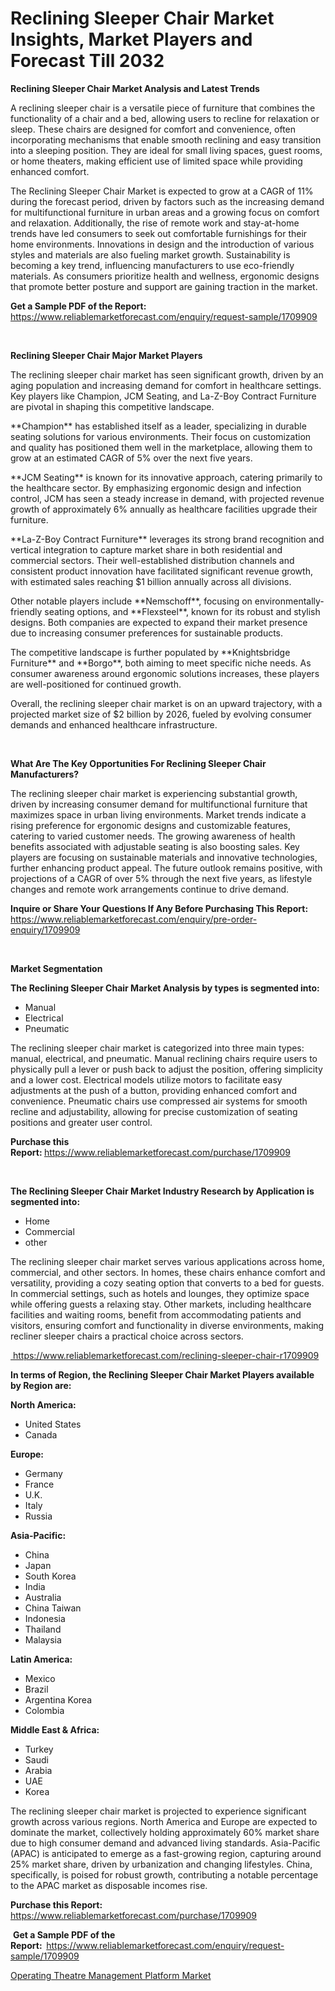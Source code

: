 <p><h1>Reclining Sleeper Chair Market Insights, Market Players and Forecast Till 2032</h1></p><p><strong>Reclining Sleeper Chair Market Analysis and Latest Trends</strong></p>
<p><p>A reclining sleeper chair is a versatile piece of furniture that combines the functionality of a chair and a bed, allowing users to recline for relaxation or sleep. These chairs are designed for comfort and convenience, often incorporating mechanisms that enable smooth reclining and easy transition into a sleeping position. They are ideal for small living spaces, guest rooms, or home theaters, making efficient use of limited space while providing enhanced comfort.</p><p>The Reclining Sleeper Chair Market is expected to grow at a CAGR of 11% during the forecast period, driven by factors such as the increasing demand for multifunctional furniture in urban areas and a growing focus on comfort and relaxation. Additionally, the rise of remote work and stay-at-home trends have led consumers to seek out comfortable furnishings for their home environments. Innovations in design and the introduction of various styles and materials are also fueling market growth. Sustainability is becoming a key trend, influencing manufacturers to use eco-friendly materials. As consumers prioritize health and wellness, ergonomic designs that promote better posture and support are gaining traction in the market.</p></p>
<p><strong>Get a Sample PDF of the Report:&nbsp;</strong> <a href="https://www.reliablemarketforecast.com/enquiry/request-sample/1709909?utm_campaign=3530&utm_medium=2&utm_source=Github&utm_content=ia&utm_term=27032025&utm_id=reclining-sleeper-chair">https://www.reliablemarketforecast.com/enquiry/request-sample/1709909</a></p>
<p>&nbsp;</p>
<p><strong>Reclining Sleeper Chair Major Market Players</strong></p>
<p><p>The reclining sleeper chair market has seen significant growth, driven by an aging population and increasing demand for comfort in healthcare settings. Key players like Champion, JCM Seating, and La-Z-Boy Contract Furniture are pivotal in shaping this competitive landscape.</p><p>**Champion** has established itself as a leader, specializing in durable seating solutions for various environments. Their focus on customization and quality has positioned them well in the marketplace, allowing them to grow at an estimated CAGR of 5% over the next five years. </p><p>**JCM Seating** is known for its innovative approach, catering primarily to the healthcare sector. By emphasizing ergonomic design and infection control, JCM has seen a steady increase in demand, with projected revenue growth of approximately 6% annually as healthcare facilities upgrade their furniture.</p><p>**La-Z-Boy Contract Furniture** leverages its strong brand recognition and vertical integration to capture market share in both residential and commercial sectors. Their well-established distribution channels and consistent product innovation have facilitated significant revenue growth, with estimated sales reaching $1 billion annually across all divisions. </p><p>Other notable players include **Nemschoff**, focusing on environmentally-friendly seating options, and **Flexsteel**, known for its robust and stylish designs. Both companies are expected to expand their market presence due to increasing consumer preferences for sustainable products.</p><p>The competitive landscape is further populated by **Knightsbridge Furniture** and **Borgo**, both aiming to meet specific niche needs. As consumer awareness around ergonomic solutions increases, these players are well-positioned for continued growth.</p><p>Overall, the reclining sleeper chair market is on an upward trajectory, with a projected market size of $2 billion by 2026, fueled by evolving consumer demands and enhanced healthcare infrastructure.</p></p>
<p>&nbsp;</p>
<p><strong>What Are The Key Opportunities For Reclining Sleeper Chair Manufacturers?</strong></p>
<p><p>The reclining sleeper chair market is experiencing substantial growth, driven by increasing consumer demand for multifunctional furniture that maximizes space in urban living environments. Market trends indicate a rising preference for ergonomic designs and customizable features, catering to varied customer needs. The growing awareness of health benefits associated with adjustable seating is also boosting sales. Key players are focusing on sustainable materials and innovative technologies, further enhancing product appeal. The future outlook remains positive, with projections of a CAGR of over 5% through the next five years, as lifestyle changes and remote work arrangements continue to drive demand.</p></p>
<p><strong>Inquire or Share Your Questions If Any Before Purchasing This Report:</strong> <a href="https://www.reliablemarketforecast.com/enquiry/pre-order-enquiry/1709909?utm_campaign=3530&utm_medium=2&utm_source=Github&utm_content=ia&utm_term=27032025&utm_id=reclining-sleeper-chair">https://www.reliablemarketforecast.com/enquiry/pre-order-enquiry/1709909</a></p>
<p>&nbsp;</p>
<p><strong>Market Segmentation</strong></p>
<p><strong>The Reclining Sleeper Chair Market Analysis by types is segmented into:</strong></p>
<p><ul><li>Manual</li><li>Electrical</li><li>Pneumatic</li></ul></p>
<p><p>The reclining sleeper chair market is categorized into three main types: manual, electrical, and pneumatic. Manual reclining chairs require users to physically pull a lever or push back to adjust the position, offering simplicity and a lower cost. Electrical models utilize motors to facilitate easy adjustments at the push of a button, providing enhanced comfort and convenience. Pneumatic chairs use compressed air systems for smooth recline and adjustability, allowing for precise customization of seating positions and greater user control.</p></p>
<p><strong>Purchase this Report:&nbsp;</strong><a href="https://www.reliablemarketforecast.com/purchase/1709909?utm_campaign=3530&utm_medium=2&utm_source=Github&utm_content=ia&utm_term=27032025&utm_id=reclining-sleeper-chair">https://www.reliablemarketforecast.com/purchase/1709909</a></p>
<p>&nbsp;</p>
<p><strong>The Reclining Sleeper Chair Market Industry Research by Application is segmented into:</strong></p>
<p><ul><li>Home</li><li>Commercial</li><li>other</li></ul></p>
<p><p>The reclining sleeper chair market serves various applications across home, commercial, and other sectors. In homes, these chairs enhance comfort and versatility, providing a cozy seating option that converts to a bed for guests. In commercial settings, such as hotels and lounges, they optimize space while offering guests a relaxing stay. Other markets, including healthcare facilities and waiting rooms, benefit from accommodating patients and visitors, ensuring comfort and functionality in diverse environments, making recliner sleeper chairs a practical choice across sectors.</p></p>
<p><a href="https://www.reliablemarketforecast.com/reclining-sleeper-chair-r1709909?utm_campaign=3530&utm_medium=2&utm_source=Github&utm_content=ia&utm_term=27032025&utm_id=reclining-sleeper-chair">&nbsp;https://www.reliablemarketforecast.com/reclining-sleeper-chair-r1709909</a></p>
<p><strong>In terms of Region, the Reclining Sleeper Chair Market Players available by Region are:</strong></p>
<p>
    <p> <strong> North America: </strong>
        <ul>
            <li>United States</li>
            <li>Canada</li>
        </ul>
        </p> 
    <p> <strong> Europe: </strong>
        <ul>
            <li>Germany</li>
            <li>France</li>
            <li>U.K.</li>
            <li>Italy</li>
            <li>Russia</li>
        </ul>
        </p> 
    <p> <strong> Asia-Pacific: </strong>
        <ul>
            <li>China</li>
            <li>Japan</li>
            <li>South Korea</li>
            <li>India</li>
            <li>Australia</li>
            <li>China Taiwan</li>
            <li>Indonesia</li>
            <li>Thailand</li>
            <li>Malaysia</li>
        </ul>
        </p> 
    <p> <strong> Latin America: </strong>
        <ul>
            <li>Mexico</li>
            <li>Brazil</li>
            <li>Argentina Korea</li>
            <li>Colombia</li>
        </ul>
        </p> 
    <p> <strong> Middle East & Africa: </strong>
        <ul>
            <li>Turkey</li>
            <li>Saudi</li>
            <li>Arabia</li>
            <li>UAE</li>
            <li>Korea</li>
        </ul>
    </p>
    </p>
<p><p>The reclining sleeper chair market is projected to experience significant growth across various regions. North America and Europe are expected to dominate the market, collectively holding approximately 60% market share due to high consumer demand and advanced living standards. Asia-Pacific (APAC) is anticipated to emerge as a fast-growing region, capturing around 25% market share, driven by urbanization and changing lifestyles. China, specifically, is poised for robust growth, contributing a notable percentage to the APAC market as disposable incomes rise.</p></p>
<p><strong>Purchase this Report: </strong><a href="https://www.reliablemarketforecast.com/purchase/1709909?utm_campaign=3530&utm_medium=2&utm_source=Github&utm_content=ia&utm_term=27032025&utm_id=reclining-sleeper-chair">https://www.reliablemarketforecast.com/purchase/1709909</a></p>
<p>&nbsp;<strong>Get a Sample PDF of the Report:&nbsp;&nbsp;</strong><a href="https://www.reliablemarketforecast.com/enquiry/request-sample/1709909?utm_campaign=3530&utm_medium=2&utm_source=Github&utm_content=ia&utm_term=27032025&utm_id=reclining-sleeper-chair">https://www.reliablemarketforecast.com/enquiry/request-sample/1709909</a></p>
<p><strong></strong></p>
<p><p><a href="https://github.com/ceneabiruk11/Market-Research-Report-List-1/blob/main/operating-theatre-management-platform-market.md?utm_campaign=3530&utm_medium=2&utm_source=Github&utm_content=ia&utm_term=27032025&utm_id=reclining-sleeper-chair">Operating Theatre Management Platform Market</a></p></p>